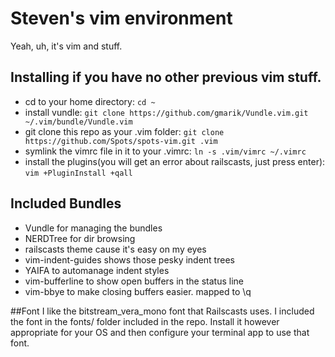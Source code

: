 # Steven's vim environment

Yeah, uh, it's vim and stuff.

## Installing if you have no other previous vim stuff.
* cd to your home directory: ````cd ~````
* install vundle: ````git clone https://github.com/gmarik/Vundle.vim.git ~/.vim/bundle/Vundle.vim```` 
* git clone this repo as your .vim folder: ````git clone https://github.com/Spots/spots-vim.git .vim```` 
* symlink the vimrc file in it to your .vimrc: ````ln -s .vim/vimrc ~/.vimrc````
* install the plugins(you will get an error about railscasts, just press enter): ````vim +PluginInstall +qall````

## Included Bundles

* Vundle for managing the bundles
* NERDTree for dir browsing
* railscasts theme cause it's easy on my eyes
* vim-indent-guides shows those pesky indent trees
* YAIFA to automanage indent styles
* vim-bufferline to show open buffers in the status line
* vim-bbye to make closing buffers easier. mapped to \q

##Font
I like the bitstream_vera_mono font that Railscasts uses. I included the font in the fonts/ folder included in the repo. Install it however appropriate for your OS and then configure your terminal app to use that font. 
